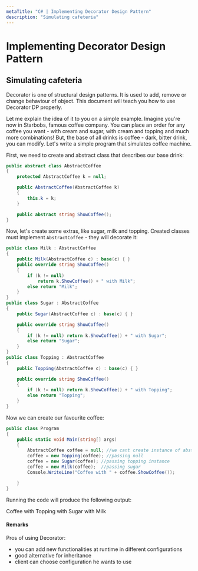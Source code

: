 ```yaml
---
metaTitle: "C# | Implementing Decorator Design Pattern"
description: "Simulating cafeteria"
---
```


# Implementing Decorator Design Pattern



## Simulating cafeteria


Decorator is one of structural design patterns. It is used to add, remove or change behaviour of object. This document will teach you how to use Decorator DP properly.

Let me explain the idea of it to you on a simple example. Imagine you're now in Starbobs, famous coffee company. You can place an order for any coffee you want - with cream and sugar, with cream and topping and much more combinations! But, the base of all drinks is coffee - dark, bitter drink, you can modify. Let's write a simple program that simulates coffee machine.

First, we need to create and abstract class that describes our base drink:

```cs
public abstract class AbstractCoffee
{
    protected AbstractCoffee k = null;

    public AbstractCoffee(AbstractCoffee k)
    {
        this.k = k;
    }

    public abstract string ShowCoffee();
}

```

Now, let's create some extras, like sugar, milk and topping. Created classes must implement `AbstractCoffee` - they will decorate it:

```cs
public class Milk : AbstractCoffee
{
    public Milk(AbstractCoffee c) : base(c) { }
    public override string ShowCoffee()
    {
        if (k != null)
            return k.ShowCoffee() + " with Milk";
        else return "Milk";
    }
}
public class Sugar : AbstractCoffee
{
    public Sugar(AbstractCoffee c) : base(c) { }

    public override string ShowCoffee()
    {
        if (k != null) return k.ShowCoffee() + " with Sugar";
        else return "Sugar";
    }
}
public class Topping : AbstractCoffee
{
    public Topping(AbstractCoffee c) : base(c) { }

    public override string ShowCoffee()
    {
        if (k != null) return k.ShowCoffee() + " with Topping";
        else return "Topping";
    }
}

```

Now we can create our favourite coffee:

```cs
public class Program
{
    public static void Main(string[] args)
    {
        AbstractCoffee coffee = null; //we cant create instance of abstract class
        coffee = new Topping(coffee); //passing null
        coffee = new Sugar(coffee); //passing topping instance
        coffee = new Milk(coffee);  //passing sugar
        Console.WriteLine("Coffee with " + coffee.ShowCoffee());

    }
}

```

Running the code will produce the following output:

> 
Coffee with Topping with Sugar with Milk




#### Remarks


Pros of using Decorator:

- you can add new functionalities at runtime in different configurations
- good alternative for inheritance
- client can choose configuration he wants to use

